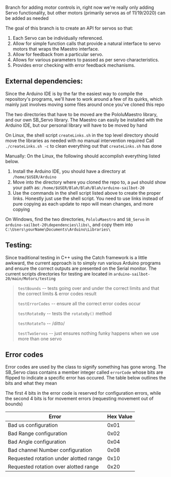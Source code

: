 Branch for adding motor controls in, right now we're really only adding Servo functionality, but other motors (primarily servos as of 11/19/2020) can be added as needed


The goal of this branch is to create an API for servos so that:

1) Each Servo can be individually referenced.
2) Allow for simple function calls that provide a natural interface to servo motors that wraps the Maestro interface.
3) Allow for feedback from a particular servo.
4) Allows for various parameters to passed as per servo characteristics.
5) Provides error checking with error feedback mechanisms.


## External dependencies: 
Since the Arduino IDE is by the far the easiest way to compile the repository's programs, we'll have to work around a few of its quirks, which mainly just involves moving some files around
once you've cloned this repo 

The two directories that have to be moved are the PololuMaestro library, and our own SB_Servo library. The Maestro can easily be installed with the Arduino IDE, but our personal library will have to be moved
by hand 

On Linux, the shell script `createLinks.sh` in the top level directory should move the libraries as needed with no manual intervention required
Call `./createLinks.sh -c` to clean everything out that `createLinks.sh` has done
 
Manually: 
On the Linux, the following should accomplish everything listed below.
1) Install the Arduino IDE, you should have a directory at `/home/$USER/Arduino`
2) Move into the directory where you cloned the repo to, a `pwd` should show your path as: `/home/$USER/Blah/Blah/Blah/arduino-sailbot-20`
3) Use the commands in the shell script listed above to create the proper links. Honestly just use the shell script. You need to use links instead of pure copying as each update to repo will mean changes, and more copying 


On Windows, find the two directories, `PololuMaestro` and `SB_Servo` in `arduino-sailbot-20\dependencies\libs\`, and copy them into `C:\Users\yourName\Documents\Arduino\Libraries\`


## Testing:
Since traditional testing in C++ using the Catch framework is a little awkward, the current approach is to simply run various Arduino programs and ensure the correct outputs are presented on the Serial monitor. The current scripts directories for testing are located in `arduino-sailbot-20/main/Motors/testing`

> `testBounds` -- tests going over and under the correct limits and that the correct limits & error codes result
> 
> `testErrorCodes` -- ensure all the correct error codes occur
> 
> `testRotateBy` -- tests the `rotateBy()` method
> 
> `testRotateTo` -- /ditto/
> 
> `testTwoServos` -- just ensures nothing funky happens when we use more than one servo

## Error codes


Error codes are used by the class to signify something has gone wrong.
The SB_Servo class contains a member integer called `errorCode` whose bits are flipped to indicate
a specific error has occured. The table below outlines the bits and what they mean

The first 4 bits in the error code is reserved for configuration errors, while
the second 4 bits is for movement errors (requesting movement out of bounds)

 Error | Hex Value |
| --- 	| --- |
|Bad us configuration | 0x01 | 
|Bad Range configuration | 0x02 | 
|Bad Angle configuration | 0x04 | 
|Bad channel Number configuration | 0x08 | 
|Requested rotation under alotted range| 0x10 | 
|Requested rotation over alotted range| 0x20 | 









